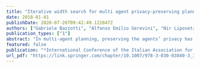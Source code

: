 ```yaml
---
title: "Iterative width search for multi agent privacy-preserving planning"
date: 2018-01-01
publishDate: 2020-07-26T09:42:49.122847Z
authors: ["Gabriele Bazzotti", "Alfonso Emilio Gerevini", "Nir Lipovetzky", "Francesco Percassi", "Alessandro Saetti", "Ivan Serina"]
publication_types: ["1"]
abstract: "In multi-agent planning, preserving the agents’ privacy has become an increasingly popular research topic. In multi-agent privacy-preserving planning, agents jointly compute a plan that achieves mutual goals by keeping certain information private to the individual agents. Unfortunately, preserving the privacy of such information can severely restrict the accuracy of the heuristic functions used while searching for solutions. Recently, it has been shown that centralized planning based on Width-based search is a very effective approach over several benchmark domains, even when the search is driven by uninformed heuristics. In this paper, we investigate the usage of Width-based search in the context of (decentralised) multi-agent privacy-preserving planning, addressing the challenges related to the agents’ privacy and performance. An experimental study analyses the effectiveness of our techniques and compares them with the state-of-the-art."
featured: false
publication: "*International Conference of the Italian Association for Artificial Intelligence*"
url_pdf: "https://link.springer.com/chapter/10.1007/978-3-030-03840-3_32"
---
```


